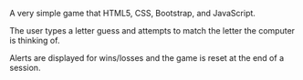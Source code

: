 A very simple game that HTML5, CSS, Bootstrap, and JavaScript.

The user types a letter guess and attempts to match the letter the computer is thinking of.

Alerts are displayed for wins/losses and the game is reset at the end of a session.
